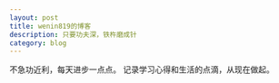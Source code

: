 ```yaml
---
layout: post
title: wenin819的博客
description: 只要功夫深，铁杵磨成针
category: blog
---
```


不急功近利，每天进步一点点。
记录学习心得和生活的点滴，从现在做起。
